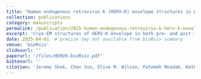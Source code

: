 ```yaml
---
title: "Human endogenous retrovirus K (HERV‑K) envelope structures in pre‑ and post‑fusion states"
collection: publications
category: manuscripts
permalink: /publication/2025-human-endogenous-retrovirus-k-herv-k-envelope-structures-in-pre-and-post-fusion-states
excerpt: 'Cryo‑EM structures of HERV‑K envelope in both pre‑ and post‑fusion conformations complexed with novel monoclonal antibodies.'
date: 2025-04-01  # precise day not available from bioRxiv summary
venue: 'bioRxiv'
slidesurl: ''
paperurl: '/files/HERVK-bioRxiv.pdf'
bibtexurl: ''
citation: 'Jeremy Shek, Chen Sun, Elise M. Wilson, Fatemeh Moadab, Kathryn M. Hastie, Roshan R. Rajamanickam, Patrick J. Penalosa, Stephanie S. Harkins, Diptiben Parekh, Chitra Hariharan, Dawid S. Zyla, Cassandra Yu, Kelly C.L. Shaffer, Victoria I. Lewis, Ruben Diaz Avalos, Tomas Mustelin, and Erica Ollmann Saphire. (2025). &quot;Human endogenous retrovirus K (HERV‑K) envelope structures in pre‑ and post‑fusion states.&quot; <i>bioRxiv</i>. https://doi.org/10.1101/2025.04.04.647320v1'
---
```

